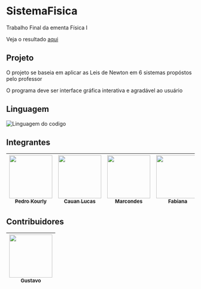 # SistemaFisica
Trabalho Final da ementa Física I

Veja o resultado [aqui](https://kykirma.github.io/SistemaFisica/home.html)

## Projeto
O projeto se baseia em aplicar as Leis de Newton em 6 sistemas propóstos pelo professor

O programa deve ser interface gráfica interativa e agradável ao usuário

## Linguagem
![Linguagem do codigo](https://www.freepnglogos.com/uploads/html5-logo-png/html5-logo-devextreme-multi-purpose-controls-html-javascript-3.png)

## Integrantes
| [<img src="https://avatars.githubusercontent.com/KyKirma" width=115><br><sub>Pedro Kourly</sub>](https://github.com/KyKirma) | [<img src="https://avatars.githubusercontent.com/cauanlsreis" width=115><br><sub>Cauan Lucas</sub>](https://github.com/cauanlsreis) | [<img src="https://avatars.githubusercontent.com/Marcondes05" width=115><br><sub>Marcondes</sub>](https://github.com/Marcondes05) | [<img src="https://avatars.githubusercontent.com/FabiIzidoro" width=115><br><sub>Fabiana</sub>](https://github.com/FabiIzidoro) | [<img src="https://avatars.githubusercontent.com/fer-oliveiraa" width=115><br><sub>Fernanda</sub>](https://github.com/fer-oliveiraa) | [<img src="https://avatars.githubusercontent.com/riven2c" width=115><br><sub>Leandro</sub>](https://github.com/riven2c)
| :---: | :---: | :---: | :---: | :---: | :---: |

## Contribuidores
| [<img src="https://avatars.githubusercontent.com/gustavomcss" width=115><br><sub>Gustavo</sub>](https://github.com/gustavomcss) |
| :---: |
